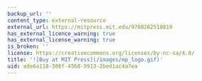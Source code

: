 ```yaml
---
backup_url: ''
content_type: external-resource
external_url: https://mitpress.mit.edu/9780262518819
has_external_licence_warning: true
has_external_license_warning: true
is_broken: ''
license: https://creativecommons.org/licenses/by-nc-sa/4.0/
title: '![Buy at MIT Press](/images/mp_logo.gif)'
uid: ade6a118-386f-4568-9913-2bed1ac4a7ea
---
```

